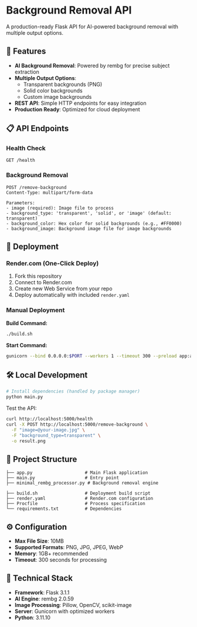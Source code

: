 # Background Removal API

A production-ready Flask API for AI-powered background removal with multiple output options.

## 🚀 Features

- **AI Background Removal**: Powered by rembg for precise subject extraction
- **Multiple Output Options**: 
  - Transparent backgrounds (PNG)
  - Solid color backgrounds
  - Custom image backgrounds
- **REST API**: Simple HTTP endpoints for easy integration
- **Production Ready**: Optimized for cloud deployment


## 📋 API Endpoints

### Health Check
```
GET /health
```

### Background Removal
```
POST /remove-background
Content-Type: multipart/form-data

Parameters:
- image (required): Image file to process
- background_type: 'transparent', 'solid', or 'image' (default: transparent)
- background_color: Hex color for solid backgrounds (e.g., #FF0000)
- background_image: Background image file for image backgrounds
```

## 🚀 Deployment

### Render.com (One-Click Deploy)

1. Fork this repository
2. Connect to Render.com
3. Create new Web Service from your repo
4. Deploy automatically with included `render.yaml`

### Manual Deployment

**Build Command:**
```bash
./build.sh
```

**Start Command:**
```bash
gunicorn --bind 0.0.0.0:$PORT --workers 1 --timeout 300 --preload app:app
```

## 🛠️ Local Development

```bash
# Install dependencies (handled by package manager)
python main.py
```

Test the API:
```bash
curl http://localhost:5000/health
curl -X POST http://localhost:5000/remove-background \
  -F "image=@your-image.jpg" \
  -F "background_type=transparent" \
  -o result.png
```

## 📁 Project Structure

```
├── app.py                    # Main Flask application
├── main.py                   # Entry point
├── minimal_rembg_processor.py # Background removal engine

├── build.sh                  # Deployment build script
├── render.yaml               # Render.com configuration
├── Procfile                  # Process specification
└── requirements.txt          # Dependencies
```

## ⚙️ Configuration

- **Max File Size**: 10MB
- **Supported Formats**: PNG, JPG, JPEG, WebP
- **Memory**: 1GB+ recommended
- **Timeout**: 300 seconds for processing

## 🔧 Technical Stack

- **Framework**: Flask 3.1.1
- **AI Engine**: rembg 2.0.59
- **Image Processing**: Pillow, OpenCV, scikit-image
- **Server**: Gunicorn with optimized workers
- **Python**: 3.11.10